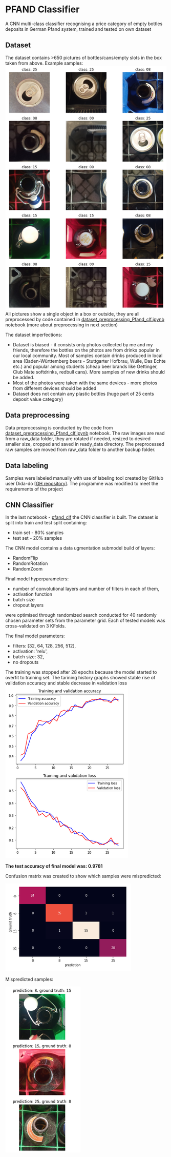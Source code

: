 # PFAND Classifier
A CNN multi-class classifier recognising a price category of empty bottles deposits in German Pfand system, trained and tested on own dataset 

## Dataset
The dataset contains >650 pictures of bottles/cans/empty slots in the box taken from above. Example samples:
![example sample](./graphics/example_samples.png)
All pictures show a single object in a box or outside, they are all preprocessed by code contained in [dataset_preprocessing_Pfand_clf.ipynb](https://github.com/marcinstopyra/pfand_clf/blob/master/dataset_preprocessing_Pfand_clf.ipynb) notebook (more about preprocessing in next section)


The dataset imperfections:
- Dataset is biased - it consists only photos collected by me and my friends, therefore the bottles on the photos are from drinks popular in our local community. Most of samples contain drinks produced in local area (Baden-Württemberg beers - Stuttgarter Hofbrau, Wulle, Das Echte etc.) and  popular among students (cheap beer brands like Oettinger, Club Mate softdrinks, redbull cans). More samples of new drinks should be added.
- Most of the photos were taken with the same devices - more photos from different devices should be added
- Dataset does not contain any plastic bottles (huge part of 25 cents deposit value category)


## Data preprocessing
Data preprocessing is conducted by the code from [dataset_preprocessing_Pfand_clf.ipynb](https://github.com/marcinstopyra/pfand_clf/blob/master/dataset_preprocessing_Pfand_clf.ipynb) notebook. The raw images are read from a raw_data folder, they are rotated if needed, resized to desired smaller size, cropped and saved in ready_data directory. The preprocessed raw samples are moved from raw_data folder to another backup folder.

## Data labeling
Samples were labeled manually with use of labeling tool created by GitHub user Dida-do [[GH repository](https://github.com/dida-do/public/tree/master/labelingtool)]. The programme was modified to meet the requirements of the project

## CNN Classifier
In the last notebook - [pfand_clf](https://github.com/marcinstopyra/pfand_clf/blob/master/pfand_clf.ipynb) the CNN classifier is built. The dataset is split into train and test split containing:
- train set - 80% samples
- test set - 20% samples

The CNN model contains a data ugmentation submodel build of layers:
- RandomFlip
- RandomRotation
- RandomZoom

Final model hyperparameters:
- number of convolutional layers and number of filters in each of them,
- activation function
- batch size
- dropout layers

were optimised through randomized search conducted for 40 randomly chosen parameter sets from the parameter grid. Each of tested models was cross-validated on 3 KFolds.

The final model parameters:
- filters: [32, 64, 128, 256, 512],
- activation: 'relu',
- batch size: 32,
- no dropouts

The training was stopped after 28 epochs because the model started to overfit to training set. The tarining history graphs showed stable rise of validation accuracy and stable decrease in validation loss
![training history](./graphics/training_history.png)

**The test accuracy of final model was: 0.9781**

Confusion matrix was created to show which samples were mispredicted:

![confusion matrix](./graphics/confusion_matrix.png)

Mispredicted samples:

![misprediction](./graphics/mispredicted_samples.png)